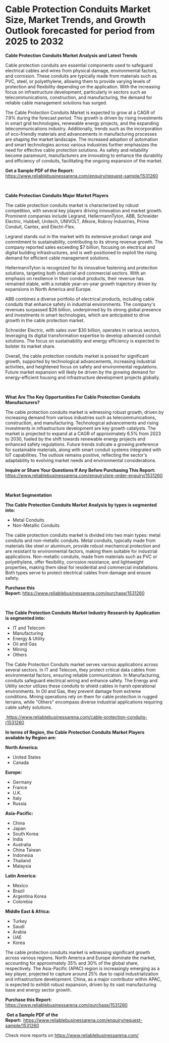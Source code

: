 <p><h1>Cable Protection Conduits Market Size, Market Trends, and Growth Outlook forecasted for period from 2025 to 2032</h1></p><p><strong>Cable Protection Conduits Market Analysis and Latest Trends</strong></p>
<p><p>Cable protection conduits are essential components used to safeguard electrical cables and wires from physical damage, environmental factors, and corrosion. These conduits are typically made from materials such as PVC, steel, or polyethylene, allowing them to provide varying levels of protection and flexibility depending on the application. With the increasing focus on infrastructure development, particularly in sectors such as telecommunications, construction, and manufacturing, the demand for reliable cable management solutions has surged.</p><p>The Cable Protection Conduits Market is expected to grow at a CAGR of 7.9% during the forecast period. This growth is driven by rising investments in smart grid technologies, renewable energy projects, and the expanding telecommunications industry. Additionally, trends such as the incorporation of eco-friendly materials and advancements in manufacturing processes are shaping the market landscape. The increased adoption of automation and smart technologies across various industries further emphasizes the need for effective cable protection solutions. As safety and reliability become paramount, manufacturers are innovating to enhance the durability and efficiency of conduits, facilitating the ongoing expansion of the market.</p></p>
<p><strong>Get a Sample PDF of the Report:&nbsp;</strong> <a href="https://www.reliablebusinessarena.com/enquiry/request-sample/1531260?utm_campaign=3041&utm_medium=2&utm_source=Github&utm_content=ia&utm_term=02042025&utm_id=cable-protection-conduits">https://www.reliablebusinessarena.com/enquiry/request-sample/1531260</a></p>
<p>&nbsp;</p>
<p><strong>Cable Protection Conduits Major Market Players</strong></p>
<p><p>The cable protection conduits market is characterized by robust competition, with several key players driving innovation and market growth. Prominent companies include Legrand, HellermannTyton, ABB, Schneider Electric, Hubbell, Unitech, UNIVOLT, Atkore, Robroy Industries, Prime Conduit, Cantex, and Electri-Flex. </p><p>Legrand stands out in the market with its extensive product range and commitment to sustainability, contributing to its strong revenue growth. The company reported sales exceeding $7 billion, focusing on electrical and digital building infrastructures, and is well-positioned to exploit the rising demand for efficient cable management solutions.</p><p>HellermannTyton is recognized for its innovative fastening and protection solutions, targeting both industrial and commercial sectors. With an emphasis on resilience in their conduit products, their revenue has remained stable, with a notable year-on-year growth trajectory driven by expansions in North America and Europe.</p><p>ABB combines a diverse portfolio of electrical products, including cable conduits that enhance safety in industrial environments. The company's revenues surpassed $26 billion, underpinned by its strong global presence and investments in smart technologies, which are anticipated to drive growth in the cable protection market.</p><p>Schneider Electric, with sales over $30 billion, operates in various sectors, leveraging its digital transformation expertise to develop advanced conduit solutions. The focus on sustainability and energy efficiency is expected to bolster its market share.</p><p>Overall, the cable protection conduits market is poised for significant growth, supported by technological advancements, increasing industrial activities, and heightened focus on safety and environmental regulations. Future market expansion will likely be driven by the growing demand for energy-efficient housing and infrastructure development projects globally.</p></p>
<p>&nbsp;</p>
<p><strong>What Are The Key Opportunities For Cable Protection Conduits Manufacturers?</strong></p>
<p><p>The cable protection conduits market is witnessing robust growth, driven by increasing demand from various industries such as telecommunications, construction, and manufacturing. Technological advancements and rising investments in infrastructure development are key growth catalysts. The market is projected to expand at a CAGR of approximately 6.5% from 2023 to 2030, fueled by the shift towards renewable energy projects and enhanced safety regulations. Future trends indicate a growing preference for sustainable materials, along with smart conduit systems integrated with IoT capabilities. The outlook remains positive, reflecting the sector's adaptability to evolving market needs and environmental considerations.</p></p>
<p><strong>Inquire or Share Your Questions If Any Before Purchasing This Report:</strong> <a href="https://www.reliablebusinessarena.com/enquiry/pre-order-enquiry/1531260?utm_campaign=3041&utm_medium=2&utm_source=Github&utm_content=ia&utm_term=02042025&utm_id=cable-protection-conduits">https://www.reliablebusinessarena.com/enquiry/pre-order-enquiry/1531260</a></p>
<p>&nbsp;</p>
<p><strong>Market Segmentation</strong></p>
<p><strong>The Cable Protection Conduits Market Analysis by types is segmented into:</strong></p>
<p><ul><li>Metal Conduits</li><li>Non-Metallic Conduits</li></ul></p>
<p><p>The cable protection conduits market is divided into two main types: metal conduits and non-metallic conduits. Metal conduits, typically made from materials like steel or aluminum, provide robust mechanical protection and are resistant to environmental factors, making them suitable for industrial applications. Non-metallic conduits, made from materials such as PVC or polyethylene, offer flexibility, corrosion resistance, and lightweight properties, making them ideal for residential and commercial installations. Both types serve to protect electrical cables from damage and ensure safety.</p></p>
<p><strong>Purchase this Report:&nbsp;</strong><a href="https://www.reliablebusinessarena.com/purchase/1531260?utm_campaign=3041&utm_medium=2&utm_source=Github&utm_content=ia&utm_term=02042025&utm_id=cable-protection-conduits">https://www.reliablebusinessarena.com/purchase/1531260</a></p>
<p>&nbsp;</p>
<p><strong>The Cable Protection Conduits Market Industry Research by Application is segmented into:</strong></p>
<p><ul><li>IT and Telecom</li><li>Manufacturing</li><li>Energy & Utility</li><li>Oil and Gas</li><li>Mining</li><li>Others</li></ul></p>
<p><p>The Cable Protection Conduits market serves various applications across several sectors. In IT and Telecom, they protect critical data cables from environmental factors, ensuring reliable communication. In Manufacturing, conduits safeguard electrical wiring and enhance safety. The Energy and Utility sector utilizes these conduits to shield cables in harsh operational environments. In Oil and Gas, they prevent damage from extreme conditions. Mining operations rely on them for cable protection in rugged terrains, while "Others" encompass diverse industrial applications requiring cable safety solutions.</p></p>
<p><a href="https://www.reliablebusinessarena.com/cable-protection-conduits-r1531260?utm_campaign=3041&utm_medium=2&utm_source=Github&utm_content=ia&utm_term=02042025&utm_id=cable-protection-conduits">&nbsp;https://www.reliablebusinessarena.com/cable-protection-conduits-r1531260</a></p>
<p><strong>In terms of Region, the Cable Protection Conduits Market Players available by Region are:</strong></p>
<p>
    <p> <strong> North America: </strong>
        <ul>
            <li>United States</li>
            <li>Canada</li>
        </ul>
        </p> 
    <p> <strong> Europe: </strong>
        <ul>
            <li>Germany</li>
            <li>France</li>
            <li>U.K.</li>
            <li>Italy</li>
            <li>Russia</li>
        </ul>
        </p> 
    <p> <strong> Asia-Pacific: </strong>
        <ul>
            <li>China</li>
            <li>Japan</li>
            <li>South Korea</li>
            <li>India</li>
            <li>Australia</li>
            <li>China Taiwan</li>
            <li>Indonesia</li>
            <li>Thailand</li>
            <li>Malaysia</li>
        </ul>
        </p> 
    <p> <strong> Latin America: </strong>
        <ul>
            <li>Mexico</li>
            <li>Brazil</li>
            <li>Argentina Korea</li>
            <li>Colombia</li>
        </ul>
        </p> 
    <p> <strong> Middle East & Africa: </strong>
        <ul>
            <li>Turkey</li>
            <li>Saudi</li>
            <li>Arabia</li>
            <li>UAE</li>
            <li>Korea</li>
        </ul>
    </p>
    </p>
<p><p>The cable protection conduits market is witnessing significant growth across various regions. North America and Europe dominate the market, accounting for approximately 35% and 30% of the global share, respectively. The Asia-Pacific (APAC) region is increasingly emerging as a key player, projected to capture around 25% due to rapid industrialization and infrastructure development. China, as a major contributor within APAC, is expected to exhibit robust expansion, driven by its vast manufacturing base and energy sector growth.</p></p>
<p><strong>Purchase this Report: </strong><a href="https://www.reliablebusinessarena.com/purchase/1531260?utm_campaign=3041&utm_medium=2&utm_source=Github&utm_content=ia&utm_term=02042025&utm_id=cable-protection-conduits">https://www.reliablebusinessarena.com/purchase/1531260</a></p>
<p>&nbsp;<strong>Get a Sample PDF of the Report:&nbsp;&nbsp;</strong><a href="https://www.reliablebusinessarena.com/enquiry/request-sample/1531260?utm_campaign=3041&utm_medium=2&utm_source=Github&utm_content=ia&utm_term=02042025&utm_id=cable-protection-conduits">https://www.reliablebusinessarena.com/enquiry/request-sample/1531260</a></p>
<p><strong></strong></p>
<p>Check more reports on <a href="https://www.reliablebusinessarena.com/?utm_campaign=3041&utm_medium=2&utm_source=Github&utm_content=ia&utm_term=02042025&utm_id=cable-protection-conduits">https://www.reliablebusinessarena.com/</a></p>